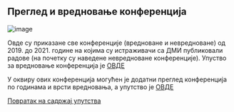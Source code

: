 ## Преглед и вредновање конференција

![image](https://user-images.githubusercontent.com/29538544/159045749-3aaebefa-16a8-4017-8ed2-959f9a4ef00a.png)

Овде су приказане све конференције (вредноване и невредноване) од 2019. до 2021. године
на којима су истраживачи са ДМИ публиковали радове (на почетку су наведене
невредноване конференције). Упуство за вредновање конференција је
[ОВДЕ](./vrednovanjeKonferencija.md)

У оквиру ових конференција могућен је додатни преглед конференција по годинама и врсти
вредновања, а упутство је [ОВДЕ](./dodatniPregledKonferencija.md)

[Повратак на садржај упутства](../../uputstvoVrednovanjeKonferencija.md#садржај)
